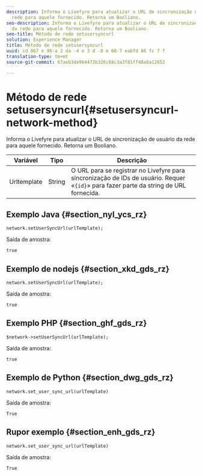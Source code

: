 ```yaml
---
description: Informa o Livefyre para atualizar o URL de sincronização de usuário da
  rede para aquele fornecido. Retorna um Booliano.
seo-description: Informa o Livefyre para atualizar o URL de sincronização de usuário
  da rede para aquele fornecido. Retorna um Booliano.
seo-title: Método de rede setusersyncurl
solution: Experience Manager
title: Método de rede setusersyncurl
uuid: cd 067 e 90-a 2 da -4 e 3 d -8 e 60-7 eabfd 86 fc 7 f
translation-type: tm+mt
source-git-commit: 67aeb3de964473b326c88c3a3f81ff48a6a12652

---
```



# Método de rede setusersyncurl{#setusersyncurl-network-method}

Informa o Livefyre para atualizar o URL de sincronização de usuário da rede para aquele fornecido. Retorna um Booliano.

| Variável | Tipo | Descrição |
|--- |--- |--- |
| Urltemplate | String | O URL para se registrar no Livefyre para sincronização de IDs de usuário. Requer «`{id}`» para fazer parte da string de URL fornecida. |

## Exemplo Java {#section_nyl_ycs_rz}

```
network.setUserSyncUrl(urlTemplate); 
```

Saída de amostra:

```
true
```

## Exemplo de nodejs {#section_xkd_gds_rz}

```
network.setUserSyncUrl(urlTemplate); 
```

Saída de amostra:

```
true
```

## Exemplo PHP {#section_ghf_gds_rz}

```
$network->setUserSyncUrl(urlTemplate); 
```

Saída de amostra:

```
true
```

## Exemplo de Python {#section_dwg_gds_rz}

```
network.set_user_sync_url(urlTemplate) 
```

Saída de amostra:

```
True
```

## Rupor exemplo {#section_enh_gds_rz}

```
network.set_user_sync_url(urlTemplate) 
```

Saída de amostra:

```
True
```
